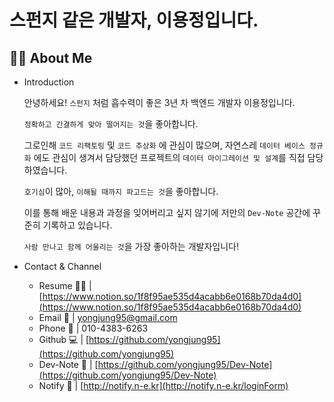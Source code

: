 # 스펀지 같은 개발자, 이용정입니다.

## 🙆‍♂️ About Me

- Introduction
   
   안녕하세요! `스펀지` 처럼 흡수력이 좋은 3년 차 백엔드 개발자 이용정입니다.

    `정확하고 간결하게 맞아 떨어지는 것`을 좋아합니다.

    그로인해 `코드 리팩토링` 및 `코드 추상화` 에 관심이 많으며, 자연스레 `데이터 베이스 정규화` 에도 관심이 생겨서 담당했던 프로젝트의 `데이터 마이그레이션 및 설계`를 직접 담당하였습니다.

    `호기심`이 많아, `이해될 때까지 파고드는 것`을 좋아합니다.

    이를 통해 배운 내용과 과정을 잊어버리고 싶지 않기에 저만의 `Dev-Note` 공간에 꾸준히 기록하고 있습니다. 

    `사람 만나고 함께 어울리는 것`을 가장 좋아하는 개발자입니다!
- Contact & Channel
    - Resume 🧑‍💻 | [https://www.notion.so/1f8f95ae535d4acabb6e0168b70da4d0](https://www.notion.so/1f8f95ae535d4acabb6e0168b70da4d0)
    - Email 💌  |  yongjung95@gmail.com
    - Phone 📱 | 010-4383-6263
    - Github 💻  |   [https://github.com/yongjung95](https://github.com/yongjung95)
    - Dev-Note 📕  |  [https://github.com/yongjung95/Dev-Note](https://github.com/yongjung95/Dev-Note)
    - Notify 📣 | [http://notify.n-e.kr](http://notify.n-e.kr/loginForm)

